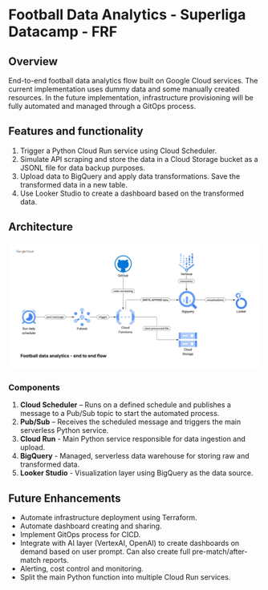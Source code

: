 # Football Data Analytics - Superliga Datacamp - FRF

## Overview

End-to-end football data analytics flow built on Google Cloud services. The current implementation uses dummy data and some manually created resources. In the future implementation, infrastructure provisioning will be fully automated and managed through a GitOps process.

## Features and functionality

1. Trigger a Python Cloud Run service using Cloud Scheduler.
2. Simulate API scraping and store the data in a Cloud Storage bucket as a JSONL file for data backup purposes.
3. Upload data to BigQuery and apply data transformations. Save the transformed data in a new table.
4. Use Looker Studio to create a dashboard based on the transformed data.

## Architecture

![Alt text](data-flow-architecture-latest.jpeg "flow architecture")

### Components

1. **Cloud Scheduler** – Runs on a defined schedule and publishes a message to a Pub/Sub topic to start the automated process.
2. **Pub/Sub** – Receives the scheduled message and triggers the main serverless Python service.
3. **Cloud Run** - Main Python service responsible for data ingestion and upload.
4. **BigQuery** - Managed, serverless data warehouse for storing raw and transformed data.
5. **Looker Studio** - Visualization layer using BigQuery as the data source.

## Future Enhancements

- Automate infrastructure deployment using Terraform.
- Automate dashboard creating and sharing.
- Implement GitOps process for CICD.
- Integrate with AI layer (VertexAI, OpenAI) to create dashboards on demand based on user prompt. Can also create full pre-match/after-match reports.
- Alerting, cost control and monitoring.
- Split the main Python function into multiple Cloud Run services.